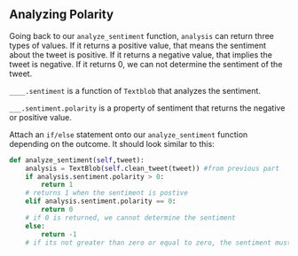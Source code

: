 ## Analyzing Polarity

Going back to our `analyze_sentiment` function, `analysis` can return three types of values. If it returns a positive value, that means the sentiment about the tweet is positive. If it returns a negative value, that implies the tweet is negative. If it returns 0, we can not determine the sentiment of the tweet. 

`____.sentiment` is a function of `Textblob` that analyzes the sentiment. 

`___.sentiment.polarity` is a property of sentiment that returns the negative or positive value.

Attach an `if/else` statement onto our `analyze_sentiment` function depending on the outcome. It should look similar to this:

```python
def analyze_sentiment(self,tweet):
    analysis = TextBlob(self.clean_tweet(tweet)) #from previous part
    if analysis.sentiment.polarity > 0:
        return 1
    # returns 1 when the sentiment is postive 
    elif analysis.sentiment.polarity == 0:
        return 0
    # if 0 is returned, we cannot determine the sentiment
    else: 
        return -1
    # if its not greater than zero or equal to zero, the sentiment must be positive. 
```

